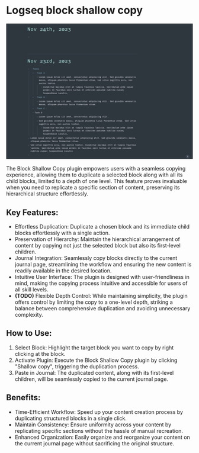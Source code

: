 # Logseq block shallow copy
![demo](./demo.gif)

The Block Shallow Copy plugin empowers users with a seamless copying experience, allowing them to duplicate a selected block along with all its child blocks, limited to a depth of one level. This feature proves invaluable when you need to replicate a specific section of content, preserving its hierarchical structure effortlessly.

## Key Features:
- Effortless Duplication: Duplicate a chosen block and its immediate child blocks effortlessly with a single action.
- Preservation of Hierarchy: Maintain the hierarchical arrangement of content by copying not just the selected block but also its first-level children.
- Journal Integration: Seamlessly copy blocks directly to the current journal page, streamlining the workflow and ensuring the new content is readily available in the desired location.
- Intuitive User Interface: The plugin is designed with user-friendliness in mind, making the copying process intuitive and accessible for users of all skill levels.
- __(TODO)__ Flexible Depth Control: While maintaining simplicity, the plugin offers control by limiting the copy to a one-level depth, striking a balance between comprehensive duplication and avoiding unnecessary complexity.

## How to Use:
1. Select Block: Highlight the target block you want to copy by right clicking at the block.
2. Activate Plugin: Execute the Block Shallow Copy plugin by clicking "Shallow copy", triggering the duplication process.
3. Paste in Journal: The duplicated content, along with its first-level children, will be seamlessly copied to the current journal page.

## Benefits:
- Time-Efficient Workflow: Speed up your content creation process by duplicating structured blocks in a single click.
- Maintain Consistency: Ensure uniformity across your content by replicating specific sections without the hassle of manual recreation.
- Enhanced Organization: Easily organize and reorganize your content on the current journal page without sacrificing the original structure.

